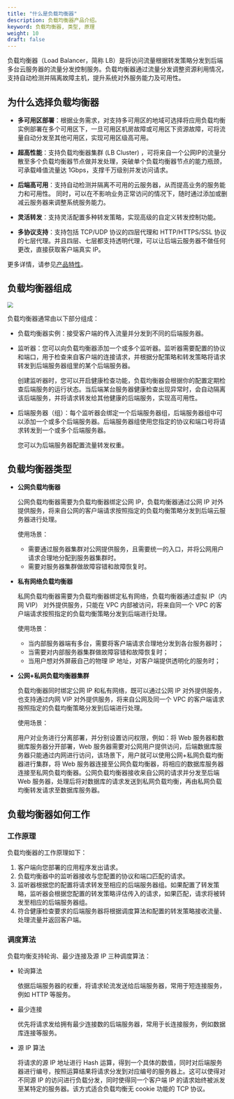 ```yaml
---
title: "什么是负载均衡器"
description: 负载均衡器产品介绍。
keyword: 负载均衡器, 类型, 原理
weight: 10
draft: false
---
```


负载均衡器（Load Balancer，简称 LB）是将访问流量根据转发策略分发到后端多台云服务器的流量分发控制服务。负载均衡器通过流量分发调整资源利用情况，支持自动检测并隔离故障主机，提升系统对外服务能力及可用性。

## 为什么选择负载均衡器

- **多可用区部署**：根据业务需求，对支持多可用区的地域可选择将应用负载均衡实例部署在多个可用区下，一旦可用区机房故障或可用区下资源故障，可将流量自动分发至其他可用区，实现可用区级高可用。
- **超高性能**：支持负载均衡器集群 (LB Cluster) ，可将来自一个公网IP的流量分散至多个负载均衡器节点做并发处理，突破单个负载均衡器节点的能力瓶颈，可承载峰值流量达 1Gbps，支撑千万级别并发访问请求。
- **后端高可用**：支持自动检测并隔离不可用的云服务器，从而提高业务的服务能力和可用性。 同时，可以在不影响业务正常访问的情况下，随时通过添加或删减云服务器来调整系统服务能力。

- **灵活转发**：支持灵活配置多种转发策略，实现高级的自定义转发控制功能。
- **多协议支持**：支持包括 TCP/UDP 协议的四层代理和 HTTP/HTTPS/SSL 协议的七层代理。并且四层、七层都支持透明代理，可以让后端云服务器不做任何更改，直接获取客户端真实 IP。

更多详情，请参见[产品特性](../advantage/)。

## 负载均衡器组成

<img src="../../_images/lb_components.png" style="zoom:80%;" />

负载均衡器通常由以下部分组成：

- 负载均衡器实例：接受客户端的传入流量并分发到不同的后端服务器。

- 监听器：您可以向负载均衡器添加一个或多个监听器。监听器需要配置的协议和端口，用于检查来自客户端的连接请求，并根据分配策略和转发策略将请求转发到后端服务器组里的某个后端服务器。

  创建监听器时，您可以开启健康检查功能，负载均衡器会根据你的配置定期检查后端服务的运行状态。当后端某台服务器健康检查出现异常时，会自动隔离该后端服务，并将请求转发给其他健康的后端服务，实现高可用性。

- 后端服务器（组）：每个监听器会绑定一个后端服务器组，后端服务器组中可以添加一个或多个后端服务器。后端服务器组使用您指定的协议和端口号将请求转发到一个或多个后端服务器。

  您可以为后端服务器配置流量转发权重。

## 负载均衡器类型

- **公网负载均衡器**

  公网负载均衡器需要为负载均衡器绑定公网 IP，负载均衡器通过公网 IP 对外提供服务，将来自公网的客户端请求按照指定的负载均衡策略分发到后端云服务器进行处理。

  使用场景：

  - 需要通过服务器集群对公网提供服务，且需要统一的入口，并将公网用户请求合理地分配到服务器集群时。
  - 需要对服务器集群做故障容错和故障恢复时。

- **私有网络负载均衡器**

  私网负载均衡器需要为负载均衡器绑定私有网络，负载均衡器通过虚拟 IP（内网 VIP） 对外提供服务，只能在 VPC 内部被访问，将来自同一个 VPC 的客户端请求按照指定的负载均衡策略分发到后端进行处理。

  使用场景：

  - 当内部服务器端有多台，需要将客户端请求合理地分发到各台服务器时；
  - 当需要对内部服务器集群做故障容错和故障恢复时；
  - 当用户想对外屏蔽自己的物理 IP 地址，对客户端提供透明化的服务时；

- **公网+私网负载均衡器集群**

  负载均衡器同时绑定公网 IP 和私有网络，既可以通过公网 IP 对外提供服务，也支持通过内网 VIP 对外提供服务，将来自公网及同一个 VPC 的客户端请求按照指定的负载均衡策略分发到后端进行处理。
  
  使用场景：
  
  用户对业务进行分离部署，并分别设置访问权限，例如：将 Web 服务器和数据库服务器分开部署，Web 服务器需要对公网用户提供访问，后端数据库服务器只能通过内网进行访问，该场景下，用户就可以使用公网+私网负载均衡器进行集群，将 Web 服务器连接至公网负载均衡器，将相应的数据库服务器连接至私网负载均衡器。公网负载均衡器接收来自公网的请求并分发至后端 Web 服务器，处理后将对数据库的请求发送到私网负载均衡，再由私网负载均衡转发请求至数据库服务器。
  
  <!--可以增加一个架构图，参考 https://support.huaweicloud.com/usermanual-elb/zh-cn_topic_0166333708.html -->

## 负载均衡器如何工作

### 工作原理

负载均衡器的工作原理如下：

1. 客户端向您部署的应用程序发出请求。
2. 负载均衡器中的监听器接收与您配置的协议和端口匹配的请求。
3. 监听器根据您的配置将请求转发至相应的后端服务器组。如果配置了转发策略，监听器会根据您配置的转发策略评估传入的请求，如果匹配，请求将被转发至相应的后端服务器组。
4. 符合健康检查要求的后端服务器将根据调度算法和配置的转发策略接收流量、处理流量并返回客户端。

<!--可以补充一个原理图-->

### 调度算法

负载均衡支持轮询、最少连接及源 IP 三种调度算法：

- 轮询算法

  依据后端服务器的权重，将请求轮流发送给后端服务器，常用于短连接服务，例如 HTTP 等服务。

- 最少连接

  优先将请求发给拥有最少连接数的后端服务器，常用于长连接服务，例如数据库连接等服务。

- 源 IP 算法

  将请求的源 IP 地址进行 Hash 运算，得到一个具体的数值，同时对后端服务器进行编号，按照运算结果将请求分发到对应编号的服务器上。这可以使得对不同源 IP 的访问进行负载分发，同时使得同一个客户端 IP 的请求始终被派发至某特定的服务器。该方式适合负载均衡无 cookie 功能的 TCP 协议。